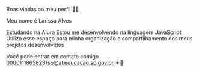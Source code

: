 Boas vindas ao meu perfil 💙💙

Meu nome é Larissa Alves

Estudando na Alura 
Estou me desenvolvendo na linguagem JavaScript
Utilizo esse espaço para minha organização e compartilhamento dos meus projetos desenvolvidos 

Você pode entrar em contato comigo 
00001118658231sp@al.educacao.sp.gov.br 
⚘️💋
